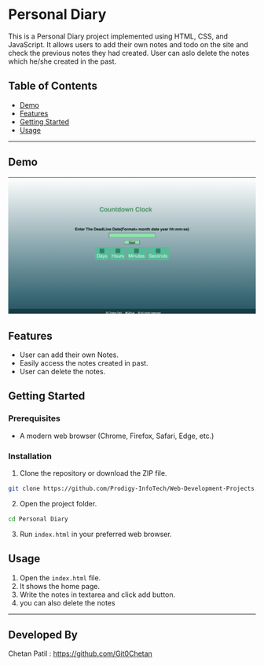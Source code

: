 # Personal Diary

This is a Personal Diary project implemented using HTML, CSS, and JavaScript. It allows users to add their own notes and todo on the site and check the previous notes they had created.
User can aslo delete the notes which he/she created in the past.

## Table of Contents
- [Demo](#demo)
- [Features](#features)
- [Getting Started](#getting-started)
- [Usage](#usage)

---

## Demo
![Alt text](countdownn.png)

## Features

- User can add their own Notes.
- Easily access the notes created in past.
- User can delete the notes.

## Getting Started

### Prerequisites

- A modern web browser (Chrome, Firefox, Safari, Edge, etc.)

### Installation

1. Clone the repository or download the ZIP file.

```bash
git clone https://github.com/Prodigy-InfoTech/Web-Development-Projects.git
```

2. Open the project folder.

```bash
cd Personal Diary
```

3. Run `index.html` in your preferred web browser.

## Usage

1. Open the `index.html` file.
2. It shows the home page.
3. Write the notes in textarea and click add button.
4. you can also delete the notes
---

## Developed By
Chetan Patil :  https://github.com/Git0Chetan